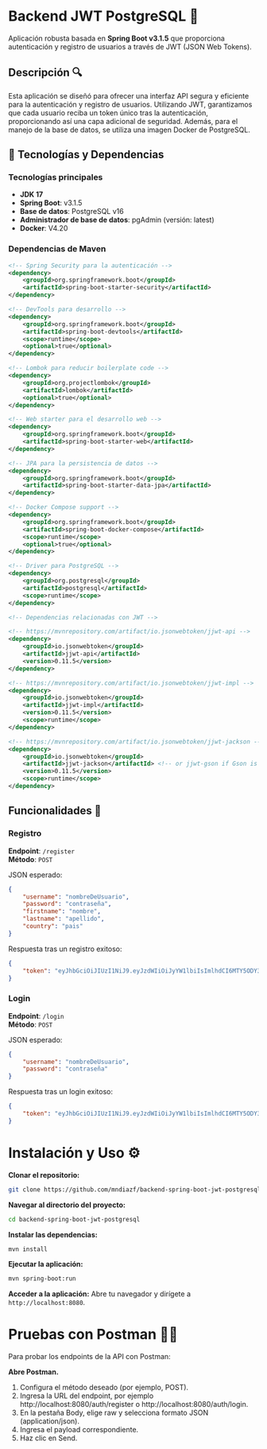 # Backend JWT PostgreSQL 🌱

Aplicación robusta basada en **Spring Boot v3.1.5** que proporciona autenticación y registro de usuarios a través de JWT (JSON Web Tokens).

## Descripción 🔍

Esta aplicación se diseñó para ofrecer una interfaz API segura y eficiente para la autenticación y registro de usuarios. Utilizando JWT, garantizamos que cada usuario reciba un token único tras la autenticación, proporcionando así una capa adicional de seguridad. Además, para el manejo de la base de datos, se utiliza una imagen Docker de PostgreSQL.

## 🚀 Tecnologías y Dependencias

### Tecnologías principales

- **JDK 17**
- **Spring Boot**: v3.1.5
- **Base de datos**: PostgreSQL v16
- **Administrador de base de datos**: pgAdmin (versión: latest)
- **Docker**: V4.20

### Dependencias de Maven

```xml
<!-- Spring Security para la autenticación -->
<dependency>
    <groupId>org.springframework.boot</groupId>
    <artifactId>spring-boot-starter-security</artifactId>
</dependency>

<!-- DevTools para desarrollo -->
<dependency>
    <groupId>org.springframework.boot</groupId>
    <artifactId>spring-boot-devtools</artifactId>
    <scope>runtime</scope>
    <optional>true</optional>
</dependency>

<!-- Lombok para reducir boilerplate code -->
<dependency>
    <groupId>org.projectlombok</groupId>
    <artifactId>lombok</artifactId>
    <optional>true</optional>
</dependency>

<!-- Web starter para el desarrollo web -->
<dependency>
    <groupId>org.springframework.boot</groupId>
    <artifactId>spring-boot-starter-web</artifactId>
</dependency>

<!-- JPA para la persistencia de datos -->
<dependency>
    <groupId>org.springframework.boot</groupId>
    <artifactId>spring-boot-starter-data-jpa</artifactId>
</dependency>

<!-- Docker Compose support -->
<dependency>
    <groupId>org.springframework.boot</groupId>
    <artifactId>spring-boot-docker-compose</artifactId>
    <scope>runtime</scope>
    <optional>true</optional>
</dependency>

<!-- Driver para PostgreSQL -->
<dependency>
    <groupId>org.postgresql</groupId>
    <artifactId>postgresql</artifactId>
    <scope>runtime</scope>
</dependency>

<!-- Dependencias relacionadas con JWT -->

<!-- https://mvnrepository.com/artifact/io.jsonwebtoken/jjwt-api -->
<dependency>
    <groupId>io.jsonwebtoken</groupId>
    <artifactId>jjwt-api</artifactId>
    <version>0.11.5</version>
</dependency>

<!-- https://mvnrepository.com/artifact/io.jsonwebtoken/jjwt-impl -->
<dependency>
    <groupId>io.jsonwebtoken</groupId>
    <artifactId>jjwt-impl</artifactId>
    <version>0.11.5</version>
    <scope>runtime</scope>
</dependency>

<!-- https://mvnrepository.com/artifact/io.jsonwebtoken/jjwt-jackson -->
<dependency>
    <groupId>io.jsonwebtoken</groupId>
    <artifactId>jjwt-jackson</artifactId> <!-- or jjwt-gson if Gson is preferred -->
    <version>0.11.5</version>
    <scope>runtime</scope>
</dependency>
```

## Funcionalidades 📐

### Registro

**Endpoint**: `/register`  
**Método**: `POST`

JSON esperado:

```json
{
    "username": "nombreDeUsuario",
    "password": "contraseña",
    "firstname": "nombre",
    "lastname": "apellido",
    "country": "pais"
}
```

Respuesta tras un registro exitoso:

```json
{
    "token": "eyJhbGciOiJIUzI1NiJ9.eyJzdWIiOiJyYW1lbiIsImlhdCI6MTY5ODY3NTA1OSwiZXhwIjoxNjk4Njc2NDk5fQ.ER4q6W4JCTEnjraV5YeXnVChioBy3x0CjzrlFyIx9Ds"
}
```

### Login

**Endpoint**: `/login`  
**Método**: `POST`

JSON esperado:


```json
{
    "username": "nombreDeUsuario",
    "password": "contraseña"
}
```

Respuesta tras un login exitoso:

```json
{
    "token": "eyJhbGciOiJIUzI1NiJ9.eyJzdWIiOiJyYW1lbiIsImlhdCI6MTY5ODY3NTA1OSwiZXhwIjoxNjk4Njc2NDk5fQ.ER4q6W4JCTEnjraV5YeXnVChioBy3x0CjzrlFyIx9Ds"
}
```

# Instalación y Uso ⚙️

**Clonar el repositorio:**

```bash
git clone https://github.com/mndiazf/backend-spring-boot-jwt-postgresql.git
```

**Navegar al directorio del proyecto:**

```bash
cd backend-spring-boot-jwt-postgresql
```

**Instalar las dependencias:**

```bash
mvn install
```

**Ejecutar la aplicación:**

```bash
mvn spring-boot:run
```

**Acceder a la aplicación:**
Abre tu navegador y dirígete a `http://localhost:8080`.

# Pruebas con Postman 👨‍🚀

Para probar los endpoints de la API con Postman:

**Abre Postman.**

1. Configura el método deseado (por ejemplo, POST).
2. Ingresa la URL del endpoint, por ejemplo http://localhost:8080/auth/register o http://localhost:8080/auth/login.
3. En la pestaña Body, elige raw y selecciona formato JSON (application/json).
4. Ingresa el payload correspondiente.
5. Haz clic en Send.
